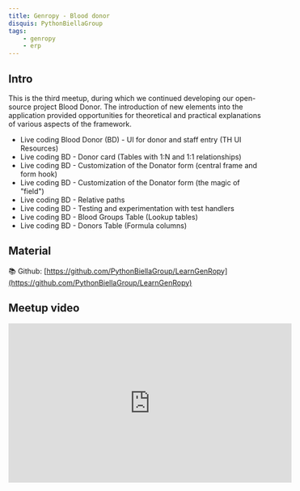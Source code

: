 ```yaml
---
title: Genropy - Blood donor
disquis: PythonBiellaGroup
tags:
    - genropy
    - erp
---
```

## Intro

This is the third meetup, during which we continued developing our open-source project Blood Donor. The introduction of new elements into the application provided opportunities for theoretical and practical explanations of various aspects of the framework.

* Live coding Blood Donor (BD) - UI for donor and staff entry (TH UI Resources)
* Live coding BD - Donor card (Tables with 1:N and 1:1 relationships)
* Live coding BD - Customization of the Donator form (central frame and form hook)
* Live coding BD - Customization of the Donator form (the magic of "field")
* Live coding BD - Relative paths
* Live coding BD - Testing and experimentation with test handlers
* Live coding BD - Blood Groups Table (Lookup tables)
* Live coding BD - Donors Table (Formula columns)

## Material

📚 Github:
[https://github.com/PythonBiellaGroup/LearnGenRopy](https://github.com/PythonBiellaGroup/LearnGenRopy)


## Meetup video

<iframe width="560" height="315" src="https://www.youtube.com/embed/hTo-JV-2hHM?si=VT6vNv9mQJOfLbg1" title="YouTube video player" frameborder="0" allow="accelerometer; autoplay; clipboard-write; encrypted-media; gyroscope; picture-in-picture; web-share" allowfullscreen></iframe>